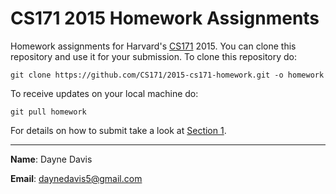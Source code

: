 CS171 2015 Homework Assignments
===

Homework assignments for Harvard's [CS171](http://www.cs171.org/2015/index.html) 2015. You can clone this repository and use it for your submission. To clone this repository do:

```
git clone https://github.com/CS171/2015-cs171-homework.git -o homework
```
To receive updates on your local machine do:
```
git pull homework
```

For details on how to submit take a look at [Section 1](https://github.com/CS171/2015-section1).

---
**Name**: Dayne Davis

**Email**: daynedavis5@gmail.com
